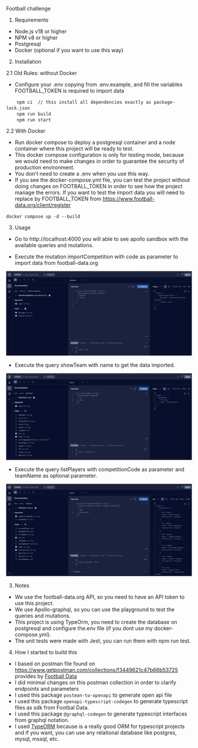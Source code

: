Football challenge

1. Requirements
- Node.js v18 or higher
- NPM v8 or higher
- Postgresql
- Docker (optional if you want to use this way)


2. Installation

2.1 Old Rules: without Docker

- Configure your .env copying from .env.example, and fill the variables FOOTBALL_TOKEN is required to import data

```
    npm ci  // this install all dependencies exactly as package-lock.json
    npm run build
    npm run start
```
2.2 With Docker

- Run docker compose to deploy a postgresql container and a node container where this project will be ready to test.
- This docker compose configuration is only for testing mode, because we would need to make changes in order to guarantee the security of production environment.
- You don't need to create a .env when you use this way.
- If you see the docker-compose.yml file, you can test the project without doing changes on FOOTBALL_TOKEN in order to see how the project manage the errors. If you want to test the import data you will need to replace by FOOTBALL_TOKEN from https://www.football-data.org/client/register

```
docker compose up -d --build
```

3. Usage

- Go to http://localhost:4000 you will able to see apollo sandbox with the available queries and mutations.

- Execute the mutation importCompetition with code as parameter to import data from football-data.org

![importCompetition](image.png)

- Execute the query showTeam with name to get the data imported.

![showTeam](image-1.png)

- Execute the query listPlayers with competitionCode as parameter and teamName as optional parameter.

![listPlayers](image-2.png)

3. Notes

- We use the football-data.org API, so you need to have an API token to use this project.
- We use Apollo-graphql, so you can use the playground to test the queries and mutations.
- This project is using TypeOrm, you need to create the database on postgresql and configure the.env file (if you dont use my docker-compose.yml).
- The unit tests were made with Jest, you can run them with npm run test.

4. How I started to build this

- I based on postman file found on https://www.getpostman.com/collections/f3449621c47b66b53725 provides by [Football Data](https://www.football-data.org/)
- I did minimal changes on this postman collection in order to clarify endpoints and parameters
- I used this package `postman-to-openapi` to generate open api file
- I used this package `openapi-typescript-codegen` to generate typescript files as sdk from Footbal Data.
- I used this package `@graphql-codegen` to generate typescript interfaces from graphql notation.
- I used [TypeORM](https://typeorm.io/) because is a really good ORM for typescript projects and if you want, you can use any relational database like postgres, mysql, mssql, etc.